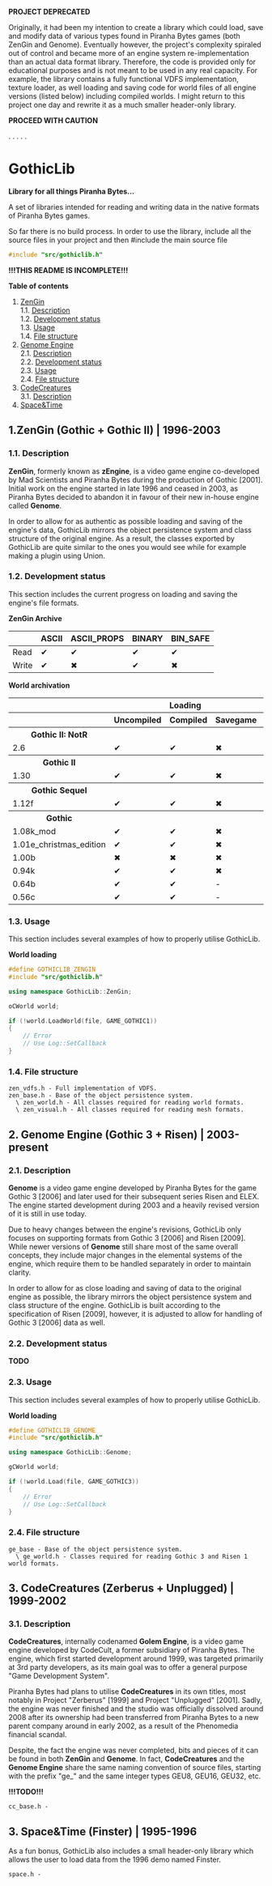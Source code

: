 **PROJECT DEPRECATED**

Originally, it had been my intention to create a library which could load, save and modify data of various types found in Piranha Bytes games (both ZenGin and Genome). Eventually however, the project's complexity spiraled out of control and became more of an engine system re-implementation than an actual data format library.
Therefore, the code is provided only for educational purposes and is not meant to be used in any real capacity.
For example, the library contains a fully functional VDFS implementation, texture loader, as well loading and saving code for world files of all engine versions (listed below) including compiled worlds.
I might return to this project one day and rewrite it as a much smaller header-only library.

**PROCEED WITH CAUTION**

.
.
.
.
.

# GothicLib

**Library for all things Piranha Bytes...**

A set of libraries intended for reading and writing data in the native formats of Piranha Bytes games.

So far there is no build process. 
In order to use the library, include all the source files in your project and then #include the main source file

```cpp
#include "src/gothiclib.h"
```


**!!!THIS README IS INCOMPLETE!!!**

**Table of contents** 
1. [ZenGin](#zengin)  
1.1. [Description](#zen_desc)  
1.2. [Development status](#zen_status)  
1.3. [Usage](#zen_usage)  
1.4. [File structure](#zen_structure)  
2. [Genome Engine](#genome)  
2.1. [Description](#ge_desc)  
2.2. [Development status](#ge_status)  
2.3. [Usage](#ge_usage)  
2.4. [File structure](#ge_structure)  
3. [CodeCreatures](#codecreatures)  
3.1. [Description](#cc_desc)  
4. [Space&Time](#space)  

<a name="zengin"></a>
## 1.ZenGin (Gothic + Gothic II) | 1996-2003

<a name="zen_desc"></a>
### 1.1. Description

**ZenGin**, formerly known as **zEngine**, is a video game engine co-developed by Mad Scientists and Piranha Bytes during the production of Gothic [2001]. Initial work on the engine started in late 1996 and ceased in 2003, as Piranha Bytes decided to abandon it in favour of their new in-house engine called **Genome**.

In order to allow for as authentic as possible loading and saving of the engine's data, GothicLib mirrors the object persistence system and class structure of the original engine. As a result, the classes exported by GothicLib are quite similar to the ones you would see while for example making a plugin using Union.

<a name="zen_status"></a>
### 1.2. Development status

This section includes the current progress on loading and saving the engine's file formats.

**ZenGin Archive**

|       | ASCII | ASCII_PROPS | BINARY | BIN_SAFE |
|-------|-------|-------------|--------|----------|
| Read  | ✔     | ✔           | ✔      | ✔         |
| Write | ✔     | ✖           | ✔      | ✖         |

**World archivation**

<table>
	<tr>
		<th></th>
		<th colspan=3>Loading</th>
		<th colspan=3>Saving</th>
	</tr>
	<tr>
		<th></th>
		<th>Uncompiled</th>
		<th>Compiled</th>
		<th>Savegame</th>
		<th>Uncompiled</th>
		<th>Compiled</th>
		<th>Savegame</th>
	</tr>
	<tr>
		<th>Gothic II: NotR</th>
		<th></th>
		<th></th>
		<th></th>
		<th></th>
		<th></th>
		<th></th>
	</tr>
	<tr>
		<td>2.6</td>
		<td>✔</td>
		<td>✔</td>
		<td>✖</td>
		<td>✔</td>
		<td>✔</td>
		<td>✖</td>
	</tr>
	<tr>
		<th>Gothic II</th>
		<th></th>
		<th></th>
		<th></th>
		<th></th>
		<th></th>
		<th></th>
	</tr>
	<tr>
		<td>1.30</td>
		<td>✔</td>
		<td>✔</td>
		<td>✖</td>
		<td>✔</td>
		<td>✔</td>
		<td>✖</td>
	</tr>
	<tr>
		<th>Gothic Sequel</th>
		<th></th>
		<th></th>
		<th></th>
		<th></th>
		<th></th>
		<th></th>
	</tr>
	<tr>
		<td>1.12f</td>
		<td>✔</td>
		<td>✔</td>
		<td>✖</td>
		<td>✔</td>
		<td>✔</td>
		<td>✖</td>
	</tr>
	<tr>
		<th>Gothic</th>
		<th></th>
		<th></th>
		<th></th>
		<th></th>
		<th></th>
		<th></th>
	</tr>
	<tr>
		<td>1.08k_mod</td>
		<td>✔</td>
		<td>✔</td>
		<td>✖</td>
		<td>✔</td>
		<td>✔</td>
		<td>✖</td>
	</tr>
	<tr>
		<td>1.01e_christmas_edition</td>
		<td>✔</td>
		<td>✔</td>
		<td>✖</td>
		<td>✔</td>
		<td>✔</td>
		<td>✖</td>
	</tr>
	<tr>
		<td>1.00b</td>
		<td>✖</td>
		<td>✖</td>
		<td>✖</td>
		<td>✖</td>
		<td>✖</td>
		<td>✖</td>
	</tr>
	<tr>
		<td>0.94k</td>
		<td>✔</td>
		<td>✔</td>
		<td>✖</td>
		<td>✔</td>
		<td>✔</td>
		<td>✖</td>
	</tr>
	<tr>
		<td>0.64b</td>
		<td>✔</td>
		<td>✔</td>
		<td>-</td>
		<td>✔</td>
		<td>✔</td>
		<td>-</td>
	</tr>
	<tr>
		<td>0.56c</td>
		<td>✔</td>
		<td>✔</td>
		<td>-</td>
		<td>✔</td>
		<td>✔</td>
		<td>-</td>
	</tr>
</table>

<a name="zen_usage"></a>
### 1.3. Usage

This section includes several examples of how to properly utilise GothicLib.

**World loading**

```cpp
#define GOTHICLIB_ZENGIN
#include "src/gothiclib.h"

using namespace GothicLib::ZenGin;

oCWorld world;

if (!world.LoadWorld(file, GAME_GOTHIC1))
{
	// Error
	// Use Log::SetCallback
}
```

<a name="zen_structure"></a>
### 1.4. File structure
```
zen_vdfs.h - Full implementation of VDFS.
zen_base.h - Base of the object persistence system.
  \ zen_world.h - All classes required for reading world formats.
  \ zen_visual.h - All classes required for reading mesh formats.
```

<a name="genome"></a>
## 2. Genome Engine (Gothic 3 + Risen) | 2003-present

<a name="ge_desc"></a>
### 2.1. Description

**Genome** is a video game engine developed by Piranha Bytes for the game Gothic 3 [2006] and later used for their subsequent series Risen and ELEX. The engine started development during 2003 and a heavily revised version of it is still in use today.

Due to heavy changes between the engine's revisions, GothicLib only focuses on supporting formats from Gothic 3 [2006] and Risen [2009]. While newer versions of **Genome** still share most of the same overall concepts, they include major changes in the elemental systems of the engine, which require them to be handled separately in order to maintain clarity. 

In order to allow for as close loading and saving of data to the original engine as possible, the library mirrors the object persistence system and class structure of the engine. GothicLib is built according to the specification of Risen [2009], however, it is adjusted to allow for handling of Gothic 3 [2006] data as well.

<a name="ge_status"></a>
### 2.2. Development status

**TODO**

<a name="ge_usage"></a>
### 2.3. Usage

This section includes several examples of how to properly utilise GothicLib.

**World loading**

```cpp
#define GOTHICLIB_GENOME
#include "src/gothiclib.h"

using namespace GothicLib::Genome;

gCWorld world;

if (!world.Load(file, GAME_GOTHIC3))
{
	// Error
	// Use Log::SetCallback
}
```

<a name="ge_structure"></a>
### 2.4. File structure
```
ge_base - Base of the object persistence system.
  \ ge_world.h - Classes required for reading Gothic 3 and Risen 1 world formats.
```

<a name="codecreatures"></a>
## 3. CodeCreatures (Zerberus + Unplugged) | 1999-2002

<a name="cc_desc"></a>
### 3.1. Description

**CodeCreatures**, internally codenamed **Golem Engine**, is a video game engine developed by CodeCult, a former subsidiary of Piranha Bytes. The engine, which first started development around 1999, was targeted primarily at 3rd party developers, as its main goal was to offer a general purpose "Game Development System".

Piranha Bytes had plans to utilise **CodeCreatures** in its own titles, most notably in Project "Zerberus" [1999] and Project "Unplugged" [2001]. Sadly, the engine was never finished and the studio was officially dissolved around 2008 after its ownership had been transferred from Piranha Bytes to a new parent company around in early 2002, as a result of the Phenomedia financial scandal.

Despite, the fact the engine was never completed, bits and pieces of it can be found in both **ZenGin** and **Genome**. In fact, **CodeCreatures** and the **Genome Engine** share the same naming convention of source files, starting with the prefix "ge_" and the same integer types GEU8, GEU16, GEU32, etc.


**!!!TODO!!!**

```
cc_base.h - 
```

<a name="space"></a>
## 3. Space&Time (Finster) | 1995-1996
As a fun bonus, GothicLib also includes a small header-only library which allows the user to load data from the 1996 demo named Finster.
```
space.h - 
```